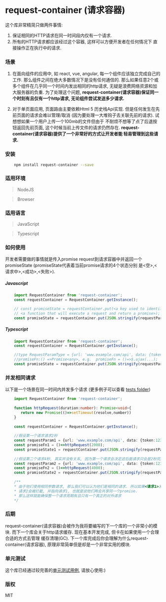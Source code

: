 request-container (请求容器)
===========================================================
这个库非常精简只做两件事情:

1. 保证相同的HTTP请求在同一时间段内仅有一个请求.
2. 所有的HTTP请求都应该经过这个容器, 这样可以方便开发者在任何情况下
直接操作正在执行中的请求.

### 场景
1. 在面向组件的应用中, 如 react, vue, angular, 每一个组件应该独立完成自己的工作.
那么组件之间在绝大多数情况下是没有任何通信的. 那么如果任意2个或多个组件在几乎同一个时间内发出相同的http请求,
无疑是浪费网络资源和加大服务器的负重. 为了处理这个问题, <b>request-container(请求容器)保证同一个时刻有且仅有一个http请求, 
无论组件尝试发送多少请求.</b>

2. 对于单页面应用, 页面路由主要依赖Html 5 历史栈Api实现. 
但是任何发生在先前页面的请求会难以管理/取消 (因为要处理一大堆钩子去关联先前的请求). 试想想如果一个用户上传一个100mb的文件但由于
不耐烦不想等了点了后退按钮返回先前页面, 这个时候当前上传文件的请求仍然存在. <b>request-container(请求容器)提供了一个非常好的方式让开发者能
轻易管理到这些请求.</b>


### 安装
```bash
    npm install request-container --save
```
### 适用环境

> NodeJS

> Browser

### 适用语言

> JavaScript

> Typescript

### 如何使用

开发者需要做的事情就是传入promise request到请求容器中并返回一个promiseState (promiseState代表着当前promise请求的4个状态分别
是<空>,<请求中>,<成功>,<失败>). 


##### Javascript

```javascript
    import RequestContainer from 'request-container';
    const requestContainer = RequestContainer.getInstance();

    // const promiseState = requestContainer.put(<a key used to identify your request>, 
    // <a function that will execute a request and return a promise>);
    const promiseState = requestContainer.put(JSON.stringify(requestParam), promiseFn);
```

##### Typescript

```typescript
    import RequestContainer from 'request-container';
    const requestContainer = RequestContainer.getInstance();

    //type RequestParamType = {url: 'www.example.com/api', data: {token:123}, method: 'get'};
    //promiseFn:() =>Promise<any>, e.g.  promiseFn = ()=>$.ajax(...);
    const promiseState = requestContainer.put(JSON.stringify(requestParam), promiseFn);
```


### 并发相同请求
以下是一个场景在同一时间内并发多个请求 (更多例子可以查看 [tests folder](https://github.com/jf3096/request-conatiner/tree/master/tests))

```typescript
    import RequestContainer from 'request-container';
    
    function httpRequest(duration:number): Promise<void>{
       return new Promise(()=>setTimeout(resolve,number))
    }
    
    const requestContainer = RequestContainer.getInstance();
    
    //假设第一个请求请求2秒
    const requestParam1 = {url: 'www.example.com/api', data: {token:123}, method: 'get'};
    const promiseFn1 = ()=>httpRequest(2000);
    const promiseState1 = requestContainer.put(JSON.stringify(requestParam1), promiseFn1);
    
    //假设第二个请求4秒, 其实并没有关系, 因为第一个请求会决定这后面请求只会是2秒完成
    const requestParam2 = {url: 'www.example.com/api', data: {token:123}, method: 'get'};
    const promiseFn2 = ()=>httpRequest(4000);
    const promiseState2 = requestContainer.put(JSON.stringify(requestParam2), promiseFn2);
    
    /**
    * 由于他们使用相同参数请求, 那么我们可以认为他们是相同的请求. 所以如果<请求1>发出,
    * 请求2会被拦截, 并指向请求1, 也就是说他们两会共享同一个promise.
    * 那么这样就能确保整一个请求周期有且只有一个真正的对外请求
    */
```

### 后期
request-container(请求容器)会被作为我将要编写的下一个库的一个非常小的模块. 而下一个库会关于http请求缓存. 现在基本开发完成, 但卡在如果使用一个合理合适的方式去管理
缓存清理(GC). 下一个库完成后你会理解为什么request-container(请求容器), 原理非常简单但是却是一个非常实用的模块.

### 单元测试
这个库已经通过较完善的[单元测试用例](https://github.com/jf3096/request-conatiner/tree/master/tests), 请放心使用:)

### 版权
MIT
